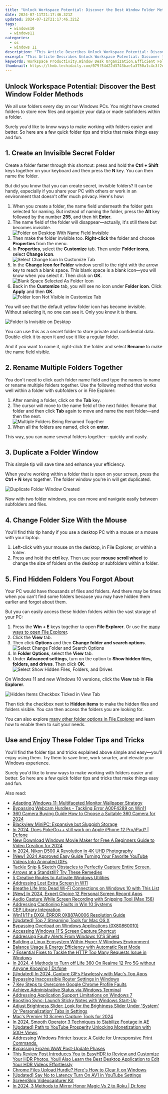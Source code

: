 ```yaml
---
title: "Unlock Workspace Potential: Discover the Best Window Folder Methods"
date: 2024-07-11T21:17:46.321Z
updated: 2024-07-12T21:17:46.321Z
tags:
  - windows10
  - windows11
categories:
  - os
  - windows 11
description: "This Article Describes Unlock Workspace Potential: Discover the Best Window Folder Methods"
excerpt: "This Article Describes Unlock Workspace Potential: Discover the Best Window Folder Methods"
keywords: Workspace Productivity,Window Desk Organization,Efficient Folder Use,Ergonomic Office Setup,Space Optimization Tips,Multi-Purpose Filing,Dynamic Workspace Ideas
thumbnail: https://thmb.techidaily.com/079f54d22d3743bae1a3750a1c4c3f2c075ed5c9348a795f5c9562ae265ccb3d.jpg
---
```


## Unlock Workspace Potential: Discover the Best Window Folder Methods

 We all use folders every day on our Windows PCs. You might have created folders to store new files and organize your data or made subfolders within a folder.

 Surely you'd like to know ways to make working with folders easier and better. So here are a few quick folder tips and tricks that make things easy and fun.

## 1\. Create an Invisible Secret Folder

 Create a folder faster through this shortcut: press and hold the **Ctrl + Shift** keys together on your keyboard and then press the **N** key. You can then name the folder.

 But did you know that you can create secret, invisible folders? It can be handy, especially if you share your PC with others or work in an environment that doesn't offer much privacy. Here's how:

1. When you create a folder, the name field underneath the folder gets selected for naming. But instead of naming the folder, press the **Alt** key followed by the number **255**, and then hit **Enter**.
2. The name field of the folder will disappear—actually, it's still there but becomes invisible.  
![Folder on Desktop With Name Field Invisible](https://static1.makeuseofimages.com/wordpress/wp-content/uploads/2023/05/name-field-of-folder-invisible-1.jpg)
3. Then make the folder invisible too. **Right-click** the folder and choose **Properties** from the menu.
4. In **Properties**, select the **Customize** tab. Then under **Folder icons**, select **Change icon**.  
![Select Change Icon In Customize Tab](https://static1.makeuseofimages.com/wordpress/wp-content/uploads/2023/05/change-icon-in-customize-tab.jpg)
5. In the **Change Icon for Folder** window scroll to the right with the arrow key to reach a blank space. This blank space is a blank icon—you will know when you select it. Then click on **OK**.  
![Blank Space Selected As Folder Icon](https://static1.makeuseofimages.com/wordpress/wp-content/uploads/2023/05/select-blank-space-as-folder-icon.jpg)
6. Back in the **Customize** tab, you will see no icon under **Folder icon**. Click **Apply** and then **OK**.  
![Folder Icon Not Visible in Customize Tab](https://static1.makeuseofimages.com/wordpress/wp-content/uploads/2023/05/folder-icon-not-visible.jpg)

 You will see that the default yellow folder icon has become invisible. Without selecting it, no one can see it. Only you know it is there.

![Folder Is Invisible on Desktop](https://static1.makeuseofimages.com/wordpress/wp-content/uploads/2023/05/folder-is-invisible.jpg)

 You can use this as a secret folder to store private and confidential data. Double-click it to open it and use it like a regular folder.

 And if you want to name it, right-click the folder and select **Rename** to make the name field visible.

## 2\. Rename Multiple Folders Together

 You don't need to click each folder name field and type the names to name or rename multiple folders together. Use the following method that works well within a folder with subfolders or in File Explorer:

1. After naming a folder, click on the **Tab** key.
2. The cursor will move to the name field of the next folder. Rename that folder and then click **Tab** again to move and name the next folder—and then the next.  
![Multiple Folders Being Renamed Together](https://static1.makeuseofimages.com/wordpress/wp-content/uploads/2023/05/rename-multiple-folders-together.jpg)
3. When all the folders are named, click on **enter**.

 This way, you can name several folders together—quickly and easily.

## 3\. Duplicate a Folder Window

 This simple tip will save time and enhance your efficiency.

 When you're working within a folder that is open on your screen, press the **Ctrl + N** keys together. The folder window you're in will get duplicated.

![Duplicate Folder Window Created](https://static1.makeuseofimages.com/wordpress/wp-content/uploads/2023/05/duplicate-folder-window.jpg)

 Now with two folder windows, you can move and navigate easily between subfolders and files.

## 4\. Change Folder Size With the Mouse

 You'll find this tip handy if you use a desktop PC with a mouse or a mouse with your laptop.

1. Left-click with your mouse on the desktop, in File Explorer, or within a folder.
2. Press and hold the **ctrl** key. Then use your **mouse scroll wheel** to change the size of folders on the desktop or subfolders within a folder.

## 5\. Find Hidden Folders You Forgot About

 Your PC would have thousands of files and folders. And there may be times when you can't find some folders because you may have hidden them earlier and forgot about them.

 But you can easily access these hidden folders within the vast storage of your PC:

1. Press the **Win + E** keys together to open **File Explorer**. Or use the [many ways to open File Explorer](https://www.makeuseof.com/windows-open-file-explorer/).
2. Click the **View** tab.
3. Then click **Options** and then **Change folder and search options**.  
![Select Change Folder and Search Options](https://static1.makeuseofimages.com/wordpress/wp-content/uploads/2023/05/change-folder-options-file-explorer.jpg)
4. In **Folder Options**, select the **View** tab.
5. Under **Advanced settings**, turn on the option to **Show hidden files, folders, and drives**. Then click **OK**.  
![Select Show Hidden Files, Folders, and Drives](https://static1.makeuseofimages.com/wordpress/wp-content/uploads/2023/05/select-show-hidden-folders.jpg)

 On Windows 11 and new Windows 10 versions, click the **View** tab in **File Explorer**.

![Hidden Items Checkbox Ticked in View Tab](https://static1.makeuseofimages.com/wordpress/wp-content/uploads/2023/05/tick-hidden-items-options.jpg)

 Then tick the checkbox next to **Hidden items** to make the hidden files and folders visible. You can then access the folders you are looking for.

 You can also explore [many other folder options in File Explorer](https://www.makeuseof.com/windows-folder-options-guide/) and learn how to enable them to suit your needs.

## Use and Enjoy These Folder Tips and Tricks

 You'll find the folder tips and tricks explained above simple and easy—you'll enjoy using them. Try them to save time, work smarter, and elevate your Windows experience.

 Surely you'd like to know ways to make working with folders easier and better. So here are a few quick folder tips and tricks that make things easy and fun.



<ins class="adsbygoogle"
      style="display:block"
      data-ad-client="ca-pub-7571918770474297"
      data-ad-slot="8358498916"
      data-ad-format="auto"
      data-full-width-responsive="true"></ins>
<span class="atpl-alsoreadstyle">Also read:</span>
<div><ul>
<li><a href="https://windows11.techidaily.com/adapting-windows-11-multifaceted-monitor-wallpaper-strategy/"><u>Adapting Windows 11: Multifaceted Monitor Wallpaper Strategy</u></a></li>
<li><a href="https://windows11.techidaily.com/bypassing-webcam-hurdles-tackling-error-a00f4289-on-win11/"><u>Bypassing Webcam Hurdles - Tackling Error A00F4289 on Win11</u></a></li>
<li><a href="https://extra-tips.techidaily.com/360-camera-buying-guide-how-to-choose-a-suitable-360-camera-for-2024/"><u>360 Camera Buying Guide  How to Choose a Suitable 360 Camera for 2024</u></a></li>
<li><a href="https://windows11.techidaily.com/blackview-minipc-expansive-but-sluggish-storage/"><u>Blackview MiniPC: Expansive but Sluggish Storage</u></a></li>
<li><a href="https://iphone-location.techidaily.com/in-2024-does-pokegoplusplus-still-work-on-apple-iphone-12-proipad-drfone-by-drfone-virtual-ios/"><u>In 2024, Does PokeGo++ still work on Apple iPhone 12 Pro/iPad? | Dr.fone</u></a></li>
<li><a href="https://ai-video-tools.techidaily.com/new-download-windows-movie-maker-for-free-a-beginners-guide-to-video-creation-for-2024/"><u>New Download Windows Movie Maker for Free A Beginners Guide to Video Creation for 2024</u></a></li>
<li><a href="https://extra-skills.techidaily.com/in-2024-nikon-d500-a-revolution-in-4k-uhd-photography/"><u>In 2024, Nikon D500  A Revolution in 4K UHD Photography</u></a></li>
<li><a href="https://youtube-zero.techidaily.com/024-approved-easy-guide-turning-your-favorite-youtube-videos-into-animated-gifs/"><u>[New] 2024 Approved  Easy Guide  Turning Your Favorite YouTube Videos Into Animated GIFs</u></a></li>
<li><a href="https://windows11.techidaily.com/1719311224382-tackle-snip-and-sketch-obstacles-to-perfectly-capture-entire-screen/"><u>Tackle Snip & Sketch Obstacles to Perfectly Capture Entire Screen.</u></a></li>
<li><a href="https://windows11.techidaily.com/arrows-at-a-standstill-try-these-remedies/"><u>Arrows at a Standstill? Try These Remedies</u></a></li>
<li><a href="https://windows11.techidaily.com/5-creative-routes-to-activate-windows-utilities/"><u>5 Creative Routes to Activate Windows Utilities</u></a></li>
<li><a href="https://windows11.techidaily.com/addressing-lost-extra-screen-in-w11/"><u>Addressing Lost Extra Screen in W11</u></a></li>
<li><a href="https://windows11.techidaily.com/breathe-life-into-dead-wi-fi-connections-on-windows-10-with-this-list/"><u>Breathe Life Into Dead Wi-Fi Connections on Windows 10 with This List</u></a></li>
<li><a href="https://visual-screen-recording.techidaily.com/new-in-2024-expert-choice-12-personal-screen-record-apps/"><u>[New] In 2024, Expert Choice  12 Personal Screen Record Apps</u></a></li>
<li><a href="https://windows11.techidaily.com/audio-capture-while-screen-recording-with-snipping-tool-max-156/"><u>Audio Capture While Screen Recording with Snipping Tool (Max 156)</u></a></li>
<li><a href="https://windows11.techidaily.com/addressing-captioning-faults-in-win-10-systems/"><u>Addressing Captioning Faults in Win 10 Systems</u></a></li>
<li><a href="https://windows11.techidaily.com/cep-library-integration/"><u>CEP Library Integration</u></a></li>
<li><a href="https://games-able.techidaily.com/win1111s-dxgierror-0x887a0006-resolution-guide/"><u>Win11/11's DXGI_ERROR 0X887A0006 Resolution Guide</u></a></li>
<li><a href="https://some-guidance.techidaily.com/updated-top-7-streaming-tools-for-mac-os-x/"><u>[Updated] Top 7 Streaming Tools for Mac OS X</u></a></li>
<li><a href="https://windows11.techidaily.com/bypassing-overload-on-windows-applications-0x80860010/"><u>Bypassing Overload on Windows Applications (0X80860010)</u></a></li>
<li><a href="https://windows11.techidaily.com/accessing-windows-11s-screen-capture-shortcut/"><u>Accessing Windows 11'S Screen Capture Shortcut</u></a></li>
<li><a href="https://windows11.techidaily.com/addressing-faulty-alerts-from-windows-10s-shield/"><u>Addressing Faulty Alerts From Windows 10'S Shield</u></a></li>
<li><a href="https://windows11.techidaily.com/building-a-linux-ecosystem-within-hyper-v-windows-environment/"><u>Building a Linux Ecosystem Within Hyper-V Windows Environment</u></a></li>
<li><a href="https://windows11.techidaily.com/balance-usage-and-energy-efficiency-with-automatic-rest-mode/"><u>Balance Usage & Energy Efficiency with Automatic Rest Mode</u></a></li>
<li><a href="https://windows11.techidaily.com/7-essential-fixes-to-tackle-the-http-too-many-requests-issue-in-windows/"><u>7 Essential Fixes to Tackle the HTTP Too Many Requests Issue in Windows</u></a></li>
<li><a href="https://fake-location.techidaily.com/in-2024-4-methods-to-turn-off-life-360-on-realme-12-pro-5g-without-anyone-knowing-drfone-by-drfone-virtual-android/"><u>In 2024, 4 Methods to Turn off Life 360 On Realme 12 Pro 5G without Anyone Knowing | Dr.fone</u></a></li>
<li><a href="https://on-screen-recording.techidaily.com/updated-in-2024-capture-gifs-flawlessly-with-macs-top-apps/"><u>[Updated] In 2024, Capture GIFs Flawlessly with Mac's Top Apps</u></a></li>
<li><a href="https://windows11.techidaily.com/bypassing-inaccessible-router-settings-in-windows/"><u>Bypassing Inaccessible Router Settings in Windows</u></a></li>
<li><a href="https://windows11.techidaily.com/7-key-steps-to-overcome-google-chrome-profile-faults/"><u>7 Key Steps to Overcome Google Chrome Profile Faults</u></a></li>
<li><a href="https://windows11.techidaily.com/achieve-administrative-status-via-windows-terminal/"><u>Achieve Administrative Status via Windows Terminal</u></a></li>
<li><a href="https://windows11.techidaily.com/addressing-application-support-limitations-on-windows-7/"><u>Addressing Application Support Limitations on Windows 7</u></a></li>
<li><a href="https://windows11.techidaily.com/boosting-sync-launch-sticky-notes-with-windows-start-up/"><u>Boosting Sync: Launch Sticky Notes with Windows Start-Up</u></a></li>
<li><a href="https://windows11.techidaily.com/adjust-brightness-slider-look-for-the-brightness-slider-under-system-or-personalization-tabs-in-settings/"><u>Adjust Brightness Slider: Look for the Brightness Slider Under 'System' Or 'Personalization' Tabs in Settings</u></a></li>
<li><a href="https://video-screen-grab.techidaily.com/macs-premier-10-screen-capture-tools-for-2024/"><u>Mac's Premier 10 Screen Capture Tools for 2024</u></a></li>
<li><a href="https://ai-video-tools.techidaily.com/in-2024-smooth-operator-3-techniques-to-stabilize-footage-in-ae/"><u>In 2024, Smooth Operator 3 Techniques to Stabilize Footage in AE</u></a></li>
<li><a href="https://facebook-record-videos.techidaily.com/updated-path-to-youtube-prosperity-unlocking-monetization-with-500plus-views/"><u>[Updated] Path to YouTube Prosperity  Unlocking Monetization with 500+ Views</u></a></li>
<li><a href="https://windows11.techidaily.com/addressing-windows-printer-issues-a-guide-for-unresponsive-print-commands/"><u>Addressing Windows Printer Issues: A Guide for Unresponsive Print Commands.</u></a></li>
<li><a href="https://windows11.techidaily.com/bypassing-frozen-wow-post-update-phases/"><u>Bypassing Frozen WoW Post-Update Phases</u></a></li>
<li><a href="https://ai-editing-video.techidaily.com/this-review-post-introduces-you-to-easyhdr-to-review-and-customize-your-hdr-photos-youll-also-learn-the-best-desktop-application-to-edit-your-hdr-videos-eff/"><u>This Review Post Introduces You to EasyHDR to Review and Customize Your HDR Photos. Youll Also Learn the Best Desktop Application to Edit Your HDR Videos Effortlessly</u></a></li>
<li><a href="https://windows11.techidaily.com/chrome-files-upload-hurdle-heres-how-to-clear-it-on-windows/"><u>Chrome Files Upload Hurdle? Here's How to Clear It on Windows</u></a></li>
<li><a href="https://facebook-record-videos.techidaily.com/updated-say-no-to-latency-turn-on-av1-in-youtube-settings/"><u>[Updated] Say No to Latency  Turn On AV1 in YouTube Settings</u></a></li>
<li><a href="https://facebook-video-files.techidaily.com/screenskip-videocapturer-kit/"><u>ScreenSkip Videocapturer Kit</u></a></li>
<li><a href="https://screen-mirror.techidaily.com/in-2024-3-methods-to-mirror-honor-magic-vs-2-to-roku-drfone-by-drfone-android/"><u>In 2024, 3 Methods to Mirror Honor Magic Vs 2 to Roku | Dr.fone</u></a></li>
</ul></div>
